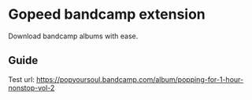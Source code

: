 # Gopeed bandcamp extension

Download bandcamp albums with ease.

## Guide

Test url: https://popyoursoul.bandcamp.com/album/popping-for-1-hour-nonstop-vol-2
